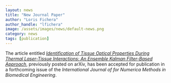```yaml
---
layout: news
title: "New Journal Paper"
author: "Loris Fichera"
author_handle: "lfichera"
image: /assets/images/news/default-news.png
category: news
tags: [publication]
---
```


The article entitled [_Identification of Tissue Optical Properties During Thermal Laser-Tissue Interactions: An Ensemble Kalman Filter-Based Approach_][1], previously posted on arXiv, has been accepted for publication in a forthcoming issue of the _International Journal of for Numerica Methods in Biomedical Engineering_.

[1]: https://arxiv.org/abs/2107.10340
